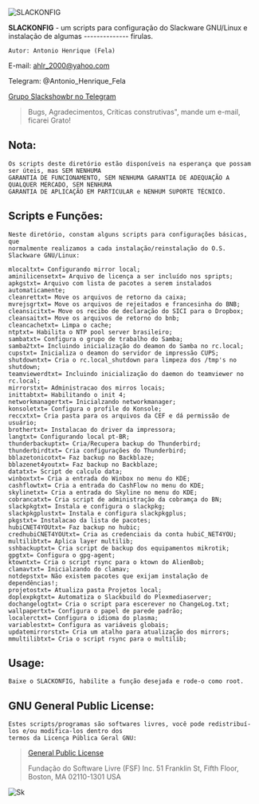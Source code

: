 
![SLACKONFIG][logo]

[logo]: https://bytebucket.org/ahlrodrigues/slackonfig/raw/adca69d05d4b9db0ee9cfa65f54cad4e87dabad7/imgs/Slackware1.png




**SLACKONFIG** - um scripts para configuração do Slackware GNU/Linux e instalação de algumas
--------------   firulas.


```
Autor: Antonio Henrique (Fela)
```
E-mail: ahlr_2000@yahoo.com

Telegram: @Antonio_Henrique_Fela

[Grupo Slackshowbr no Telegram](https://t.me/slackshowbr)


>Bugs, Agradecimentos, Críticas construtivas", mande um e-mail, ficarei Grato!



**Nota:**
----------
```
Os scripts deste diretório estão disponíveis na esperança que possam ser úteis, mas SEM NENHUMA
GARANTIA DE FUNCIONAMENTO, SEM NENHUMA GARANTIA DE ADEQUAÇÃO A QUALQUER MERCADO, SEM NENHUMA
GARANTIA DE APLICAÇÃO EM PARTICULAR e NENHUM SUPORTE TÉCNICO.
```


**Scripts e Funções:**
----------------------
```
Neste diretório, constam alguns scripts para configurações básicas, que
normalmente realizamos a cada instalação/reinstalação do O.S. Slackware GNU/Linux:

mlocaltxt= Configurando mirror local;
aminilicensetxt= Arquivo de licença a ser incluído nos spripts;
apkgstxt= Arquivo com lista de pacotes a serem instalados automaticamente;
cleanrettxt= Move os arquivos de retorno da caixa;
mvrejsgrtxt= Move os arquivos de rejeitados e francesinha do BNB;
cleansicitxt= Move os recibo de declaração do SICI para o Dropbox;
cleansaitxt= Move os arquivos de retorno do bnb;
cleancachetxt= Limpa o cache;
ntptxt= Habilita o NTP pool server brasileiro;
sambatxt= Configura o grupo de trabalho do Samba;
samba2txt= Incluindo inicialização do deamon do Samba no rc.local;
cupstxt= Inicializa o deamon do servidor de impressão CUPS;
shutdowntxt= Cria o rc.local_shutdown para limpeza dos /tmp's no shutdown;
teamviewerdtxt= Incluindo inicialização do daemon do teamviewer no rc.local;
mirrorstxt= Administracao dos mirros locais;
inittabtxt= Habilitando o init 4;
networkmanagertxt= Inicialzando networkmanager;
konsoletxt= Configura o profile do Konsole;
reccxtxt= Cria pasta para os arquivos da CEF e dá permissão de usuário;
brothertxt= Instalacao do driver da impressora;
langtxt= Configurando local pt-BR;
thunderbackuptxt= Cria/Recupera backup do Thunderbird;
thunderbirdtxt= Cria configurações do Thunderbird;
bblazetonicotxt= Faz backup no Backblaze;
bblazenet4youtxt= Faz backup no Backblaze;
datatxt= Script de calculo data;
winboxtxt= Cria a entrada do Winbox no menu do KDE;
cashflowtxt= Cria a entrada do CashFlow no menu do KDE;
skylinetxt= Cria a entrada do Skyline no menu do KDE;
cobrancatxt= Cria script de administração da cobramça do BN;
slackpkgtxt= Instala e configura o slackpkg;
slackpkgplustxt= Instala e configura slackpkgplus;
pkgstxt= Instalacao da lista de pacotes;
hubiCNET4YOUtxt= Faz backup no hubic;
credhubiCNET4YOUtxt= Cria as credenciais da conta hubiC_NET4YOU;
multilibtxt= Aplica layer multilib;
sshbackuptxt= Cria script de backup dos equipamentos mikrotik;
gpgtxt= Configura o gpg-agent;
ktowntxt= Cria o script rsync para o ktown do AlienBob;
clamavtxt= Inicialzando do clamav;
notdepstxt= Não existem pacotes que exijam instalação de dependências!;
projetostxt= Atualiza pasta Projetos local;
doplexpkgtxt= Automatiza o Slackbuild do Plexmediaserver;
dochangelogtxt= Cria o script para escerever no ChangeLog.txt;
wallpapertxt= Configura o papel de parede padrão;
localerctxt= Configura o idioma do plasma;
variablestxt= Configura as variáveis globais;
updatemirrorstxt= Cria um atalho para atualização dos mirrors;
mmultilibtxt= Cria o script rsync para o multilib;
```


Usage:
------
```
Baixe o SLACKONFIG, habilite a função desejada e rode-o como root.
```


**GNU General Public License:**
-------------------------------
```
Estes scripts/programas são softwares livres, você pode redistribuí-los e/ou modifica-los dentro dos
termos da Licença Pública Geral GNU:
```
> [General Public License](https://pt.wikipedia.org/wiki/GNU_General_Public_License)
>
>Fundação do Software Livre (FSF) Inc. 51 Franklin St, Fifth Floor, Boston, MA 02110-1301 USA


![Sk][pe]

[pe]: https://bytebucket.org/ahlrodrigues/slackonfig/raw/adca69d05d4b9db0ee9cfa65f54cad4e87dabad7/imgs/poweredbyslack.gif

